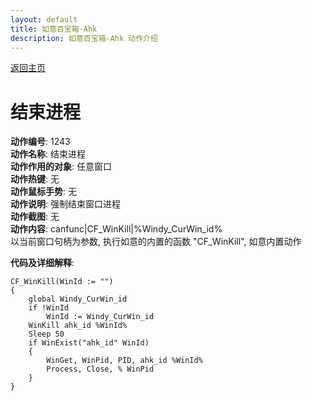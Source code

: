 ```yaml
---
layout: default
title: 如意百宝箱-Ahk
description: 如意百宝箱-Ahk 动作介绍
---
```

<link rel="stylesheet" href="../actions/css/atom-one-light.min.css">
<script src="../actions/js/highlight.min.js"></script>
<script>hljs.highlightAll();</script>

[返回主页](../index.md)

# [](#header-2) 结束进程

**动作编号**: 1243  
**动作名称**: 结束进程  
**动作作用的对象**: 任意窗口  
**动作热键**: 无  
**动作鼠标手势**: 无  
**动作说明**: 强制结束窗口进程  
**动作截图**: 无  
**动作内容**: canfunc|CF_WinKill|%Windy_CurWin_id%  
以当前窗口句柄为参数, 执行如意的内置的函数 "CF_WinKill", 如意内置动作  

**代码及详细解释**:  

```Autohotkey
CF_WinKill(WinId := "")
{
	global Windy_CurWin_id
	if !WinId
		WinId := Windy_CurWin_id
	WinKill ahk_id %WinId%
	Sleep 50
	if WinExist("ahk_id" WinId)
	{
		WinGet, WinPid, PID, ahk_id %WinId%
		Process, Close, % WinPid
	}
}
```
